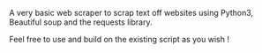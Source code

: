 A very basic web scraper to scrap text off websites using Python3, Beautiful soup and the requests library.

Feel free to use and build on the existing script as you wish !
